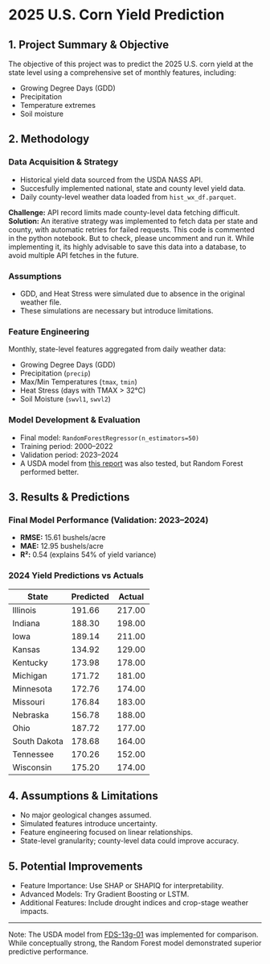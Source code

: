 # 2025 U.S. Corn Yield Prediction

## 1. Project Summary & Objective
The objective of this project was to predict the 2025 U.S. corn yield at the state level using a comprehensive set of monthly features, including:
- Growing Degree Days (GDD)
- Precipitation
- Temperature extremes
- Soil moisture

## 2. Methodology

### Data Acquisition & Strategy
- Historical yield data sourced from the USDA NASS API.
- Succesfully implemented national, state and county level yield data.
- Daily county-level weather data loaded from `hist_wx_df.parquet`.

**Challenge:** API record limits made county-level data fetching difficult. 
**Solution:** An iterative strategy was implemented to fetch data per state and county, with automatic retries for failed requests. This code is commented in the python notebook. But to check, please uncomment and run it. While implementing it, its highly advisable to save this data into a database, to avoid multiple API fetches in the future.

### Assumptions
- GDD, and Heat Stress were simulated due to absence in the original weather file.
- These simulations are necessary but introduce limitations.

### Feature Engineering
Monthly, state-level features aggregated from daily weather data:
- Growing Degree Days (GDD)
- Precipitation (`precip`)
- Max/Min Temperatures (`tmax`, `tmin`)
- Heat Stress (days with TMAX > 32°C)
- Soil Moisture (`swvl1`, `swvl2`)

### Model Development & Evaluation
- Final model: `RandomForestRegressor(n_estimators=50)`
- Training period: 2000–2022
- Validation period: 2023–2024
- A USDA model from [this report](https://ers.usda.gov/sites/default/files/_laserfiche/outlooks/36651/39297_fds-13g-01.pdf?v=99616) was also tested, but Random Forest performed better.

## 3. Results & Predictions

### Final Model Performance (Validation: 2023–2024)
- **RMSE:** 15.61 bushels/acre 
- **MAE:** 12.95 bushels/acre 
- **R²:** 0.54 (explains 54% of yield variance)

### 2024 Yield Predictions vs Actuals

| State        | Predicted | Actual |
|--------------|-----------|--------|
| Illinois     | 191.66    | 217.00 |
| Indiana      | 188.30    | 198.00 |
| Iowa         | 189.14    | 211.00 |
| Kansas       | 134.92    | 129.00 |
| Kentucky     | 173.98    | 178.00 |
| Michigan     | 171.72    | 181.00 |
| Minnesota    | 172.76    | 174.00 |
| Missouri     | 176.84    | 183.00 |
| Nebraska     | 156.78    | 188.00 |
| Ohio         | 187.72    | 177.00 |
| South Dakota | 178.68    | 164.00 |
| Tennessee    | 170.26    | 152.00 |
| Wisconsin    | 175.20    | 174.00 |

## 4. Assumptions & Limitations
- No major geological changes assumed.
- Simulated features introduce uncertainty.
- Feature engineering focused on linear relationships.
- State-level granularity; county-level data could improve accuracy.

## 5. Potential Improvements
- Feature Importance: Use SHAP or SHAPIQ for interpretability.
- Advanced Models: Try Gradient Boosting or LSTM.
- Additional Features: Include drought indices and crop-stage weather impacts.

---

Note: The USDA model from [FDS-13g-01](https://ers.usda.gov/sites/default/files/_laserfiche/outlooks/36651/39297_fds-13g-01.pdf?v=99616) was implemented for comparison. While conceptually strong, the Random Forest model demonstrated superior predictive performance.
